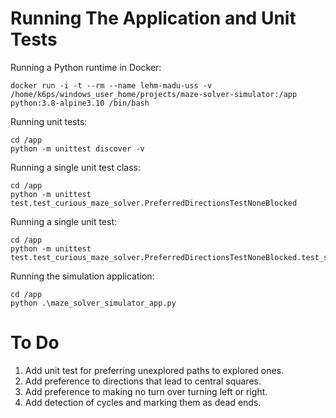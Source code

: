 # Running The Application and Unit Tests

Running a Python runtime in Docker:
```
docker run -i -t --rm --name lehm-madu-uss -v /home/k6ps/windows_user_home/projects/maze-solver-simulator:/app python:3.8-alpine3.10 /bin/bash
```
Running unit tests:
```
cd /app
python -m unittest discover -v
```
Running a single unit test class:
```
cd /app
python -m unittest test.test_curious_maze_solver.PreferredDirectionsTestNoneBlocked
```
Running a single unit test:
```
cd /app
python -m unittest test.test_curious_maze_solver.PreferredDirectionsTestNoneBlocked.test_should_randomly_either_turn_left_or_right_when_front_is_dead_end
```
Running the simulation application:
```
cd /app
python .\maze_solver_simulator_app.py
```

# To Do

1. Add unit test for preferring unexplored paths to explored ones.
2. Add preference to directions that lead to central squares.
3. Add preference to making no turn over turning left or right.
4. Add detection of cycles and marking them as dead ends.
